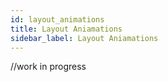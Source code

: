 ```yaml
---
id: layout_animations
title: Layout Aniamations
sidebar_label: Layout Aniamations
---
```

//work in progress
